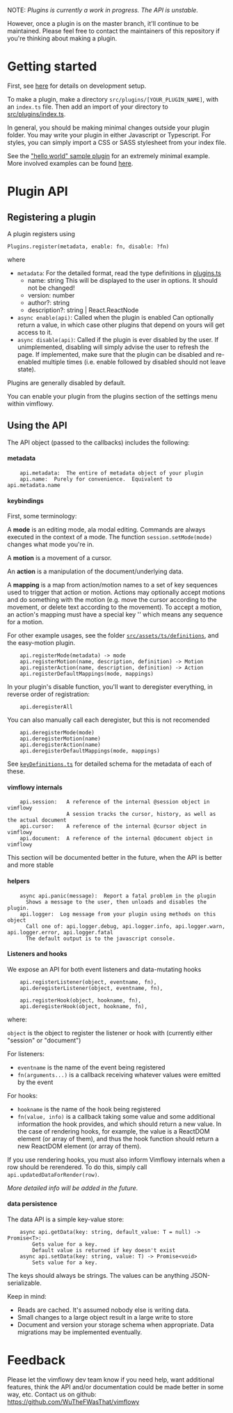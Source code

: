 NOTE: *Plugins is currently a work in progress.  The API is unstable.*

However, once a plugin is on the master branch, it'll continue to be maintained.
Please feel free to contact the maintainers of this repository if you're thinking about making a plugin.

# Getting started

First, see [here](./dev_setup.md) for details on development setup.

To make a plugin, make a directory `src/plugins/[YOUR_PLUGIN_NAME]`, with an `index.ts` file.
Then add an import of your directory to [src/plugins/index.ts](../src/plugins/index.ts).

In general, you should be making minimal changes outside your plugin folder.
You may write your plugin in either Javascript or Typescript.
For styles, you can simply import a CSS or SASS stylesheet from your index file.

See the ["hello world" sample plugin](../src/plugins/examples/index.ts) for an extremely minimal example.
More involved examples can be found [here](../src/plugins).

# Plugin API

## Registering a plugin

A plugin registers using

```
Plugins.register(metadata, enable: fn, disable: ?fn)
```
where
- `metadata`:  For the detailed format, read the type definitions in [plugins.ts](../src/assets/ts/plugins.ts)
  - name: string
    This will be displayed to the user in options. It should not be changed!
  - version: number
  - author?: string
  - description?: string | React.ReactNode
- `async enable(api)`:
  Called when the plugin is enabled
  Can optionally return a value, in which case other plugins that depend on yours will get access to it.
- `async disable(api)`:
  Called if the plugin is ever disabled by the user.
  If unimplemented, disabling will simply advise the user to refresh the page.
  If implemented, make sure that the plugin can be disabled and re-enabled multiple times (i.e. enable followed by disabled should not leave state).

Plugins are generally disabled by default.

You can enable your plugin from the plugins section of the settings menu within vimflowy.

## Using the API

The API object (passed to the callbacks) includes the following:

####  metadata

```
    api.metadata:  The entire of metadata object of your plugin
    api.name:  Purely for convenience.  Equivalent to api.metadata.name
```

#### keybindings

First, some terminology:

A **mode** is an editing mode, ala modal editing.
Commands are always executed in the context of a mode.
The function `session.setMode(mode)` changes what mode you're in.

A **motion** is a movement of a cursor.

An **action** is a manipulation of the document/underlying data.

A **mapping** is a map from action/motion names to a set of key sequences used to trigger that action or motion.
Actions may optionally accept motions and do something with the motion
(e.g. move the cursor according to the movement, or delete text according to the movement).
To accept a motion, an action's mapping must have a special key '<motion>' which means any sequence for a motion.

For other example usages, see the folder [`src/assets/ts/definitions`](../src/assets/ts/definitions), and the easy-motion plugin.

```
    api.registerMode(metadata) -> mode
    api.registerMotion(name, description, definition) -> Motion
    api.registerAction(name, description, definition) -> Action
    api.registerDefaultMappings(mode, mappings)
```

In your plugin's disable function, you'll want to deregister everything, in reverse order of registration:
```
    api.deregisterAll
```
You can also manually call each deregister, but this is not recomended
```
    api.deregisterMode(mode)
    api.deregisterMotion(name)
    api.deregisterAction(name)
    api.deregisterDefaultMappings(mode, mappings)
```

See [`keyDefinitions.ts`](../src/assets/ts/keyDefinitions.ts) for detailed schema for the metadata of each of these.

#### vimflowy internals

```
    api.session:   A reference of the internal @session object in vimflowy
                   A session tracks the cursor, history, as well as the actual document
    api.cursor:    A reference of the internal @cursor object in vimflowy
    api.document:  A reference of the internal @document object in vimflowy
```

This section will be documented better in the future, when the API is better and more stable

#### helpers
```
    async api.panic(message):  Report a fatal problem in the plugin
      Shows a message to the user, then unloads and disables the plugin.
    api.logger:  Log message from your plugin using methods on this object
      Call one of: api.logger.debug, api.logger.info, api.logger.warn, api.logger.error, api.logger.fatal
      The default output is to the javascript console.
```

#### Listeners and hooks

We expose an API for both event listeners and data-mutating hooks
```
    api.registerListener(object, eventname, fn),
    api.deregisterListener(object, eventname, fn),

    api.registerHook(object, hookname, fn),
    api.deregisterHook(object, hookname, fn),
```
where:

`object` is the object to register the listener or hook with (currently either "session" or "document")

For listeners:
- `eventname` is the name of the event being registered
- `fn(arguments...)` is a callback receiving whatever values were emitted by the event

For hooks:
- `hookname` is the name of the hook being registered
- `fn(value, info)` is a callback taking some value and some additional information the hook provides, and which should return a new value.
  In the case of rendering hooks, for example, the value is a ReactDOM element (or array of them),
  and thus the hook function should return a new ReactDOM element (or array of them).

If you use rendering hooks, you must also inform Vimflowy internals when a row should be rerendered.
To do this, simply call `api.updatedDataForRender(row)`.

*More detailed info will be added in the future.*

#### data persistence

The data API is a simple key-value store:
```
    async api.getData(key: string, default_value: T = null) -> Promise<T>:
        Gets value for a key.
        Default value is returned if key doesn't exist
    async api.setData(key: string, value: T) -> Promise<void>
        Sets value for a key.
```

The keys should always be strings.  The values can be anything JSON-serializable.

Keep in mind:
- Reads are cached.  It's assumed nobody else is writing data.
- Small changes to a large object result in a large write to store
- Document and version your storage schema when appropriate. Data migrations may be implemented eventually.

# Feedback

Please let the vimflowy dev team know if you need help, want additional features, think the API and/or documentation could be made better in some way, etc.
Contact us on github: https://github.com/WuTheFWasThat/vimflowy
